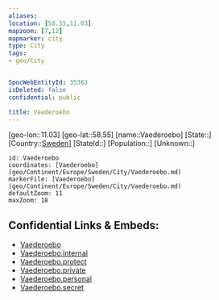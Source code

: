 ```yaml
---
aliases: 
location: [58.55,11.03]
mapzoom: [7,12] 
mapmarker: city 
type: City
tags:
- geo/City


SpocWebEntityId: 35363
isDeleted: false
confidential: public

title: Vaederoebo
---
```

[geo-lon::11.03]
[geo-lat::58.55]
[name::Vaederoebo]
[State::]
[Country::[Sweden](geo/Continent/Europe/Sweden.md)]
[StateId::]
[Population::]
[Unknown::]


```leaflet
id: Vaederoebo
coordinates: [Vaederoebo](geo/Continent/Europe/Sweden/City/Vaederoebo.md)
markerFile: [Vaederoebo](geo/Continent/Europe/Sweden/City/Vaederoebo.md)
defaultZoom: 11 
maxZoom: 18
```


## Confidential Links & Embeds: 
- [Vaederoebo](../../../../../../_public/geo/Continent/Europe/Sweden/City/Vaederoebo.md) 
- [Vaederoebo.internal](../../../../../../_internal/geo/Continent/Europe/Sweden/City/Vaederoebo.internal.md) 
- [Vaederoebo.protect](../../../../../../_protect/geo/Continent/Europe/Sweden/City/Vaederoebo.protect.md) 
- [Vaederoebo.private](../../../../../../_private/geo/Continent/Europe/Sweden/City/Vaederoebo.private.md) 
- [Vaederoebo.personal](../../../../../../_personal/geo/Continent/Europe/Sweden/City/Vaederoebo.personal.md) 
- [Vaederoebo.secret](../../../../../../_secret/geo/Continent/Europe/Sweden/City/Vaederoebo.secret.md) 
